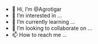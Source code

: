 - 👋 Hi, I’m @Agrotigar
- 👀 I’m interested in ...
- 🌱 I’m currently learning ...
- 💞️ I’m looking to collaborate on ...
- 📫 How to reach me ...

<!---
Agrotigar/Agrotigar is a ✨ special ✨ repository because its `README.md` (this file) appears on your GitHub profile.
You can click the Preview link to take a look at your changes.
--->
